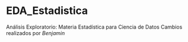 # EDA_Estadistica
Análisis Exploratorio: Materia Estadística para Ciencia de Datos
Cambios realizados por *Benjamin*
